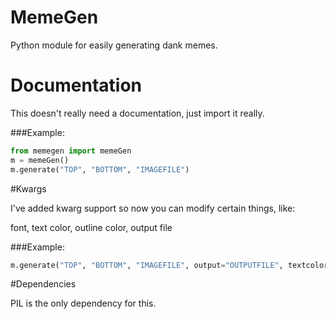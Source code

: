 # MemeGen
Python module for easily generating dank memes.

# Documentation
This doesn't really need a documentation, just import it really.

###Example:

```python
from memegen import memeGen
m = memeGen()
m.generate("TOP", "BOTTOM", "IMAGEFILE")
```

#Kwargs

I've added kwarg support so now you can modify certain things, like:

font, text color, outline color, output file

###Example:

```python
m.generate("TOP", "BOTTOM", "IMAGEFILE", output="OUTPUTFILE", textcolor="red", stroke="blue")
```

#Dependencies

PIL is the only dependency for this.
